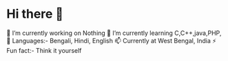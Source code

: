 # Hi there 👋


 🔭 I’m currently working on Nothing
 🌱 I’m currently learning  C,C++,java,PHP,
 💬 Languages:- Bengali, Hindi, English
 📫 Currently at West Bengal, India
 ⚡ Fun fact:- Think it yourself 

